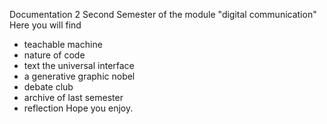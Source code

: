 Documentation 2
Second Semester of the module "digital communication"
Here you will find
- teachable machine
- nature of code
- text the universal interface
- a generative graphic nobel
- debate club
- archive of last semester
- reflection
Hope you enjoy.